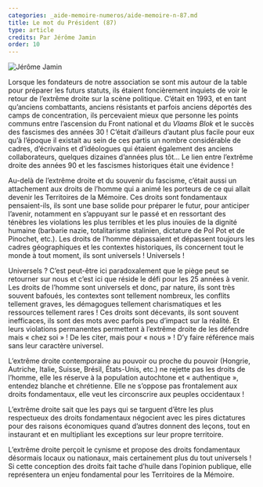 ```yaml
---
categories: _aide-memoire-numeros/aide-memoire-n-87.md
title: Le mot du Président (87)
type: article
credits: Par Jérôme Jamin
order: 10
---
```

![Jérôme Jamin](/assets/uploads/am-84-jerome-jamin.jpg)



Lorsque les fondateurs de notre association se sont mis autour de la table pour préparer les futurs statuts, ils étaient foncièrement inquiets de voir le retour de l’extrême droite sur la scène politique. C’était en 1993, et en tant qu’anciens combattants, anciens résistants et parfois anciens déportés des camps de concentration, ils percevaient mieux que personne les points communs entre l’ascension du Front national et du _Vlaams Blok_ et le succès des fascismes des années 30 ! C’était d’ailleurs d’autant plus facile pour eux qu’à l’époque il existait au sein de ces partis un nombre considérable de cadres, d’écrivains et d’idéologues qui étaient également des anciens collaborateurs, quelques dizaines d’années plus tôt… Le lien entre l’extrême droite des années 90 et les fascismes historiques était une évidence !

Au-delà de l’extrême droite et du souvenir du fascisme, c’était aussi un attachement aux droits de l’homme qui a animé les porteurs de ce qui allait devenir les Territoires de la Mémoire. Ces droits sont fondamentaux pensaient-ils, ils sont une base solide pour préparer le futur, pour anticiper l’avenir, notamment en s’appuyant sur le passé et en ressortant des ténèbres les violations les plus terribles et les plus inouïes de la dignité humaine (barbarie nazie, totalitarisme stalinien, dictature de Pol Pot et de Pinochet, etc.). Les droits de l’homme dépassaient et dépassent toujours les cadres géographiques et les contextes historiques, ils concernent tout le monde à tout moment, ils sont universels ! Universels !

Universels ? C’est peut-être ici paradoxalement que le piège peut se retourner sur nous et c’est ici que réside le défi pour les 25 années à venir. Les droits de l’homme sont universels et donc, par nature, ils sont très souvent bafoués, les contextes sont tellement nombreux, les conflits tellement graves, les démagogues tellement charismatiques et les ressources tellement rares ! Ces droits sont décevants, ils sont souvent inefficaces, ils sont des mots avec parfois peu d’impact sur la réalité. Et leurs violations permanentes permettent à l’extrême droite de les défendre mais « chez soi » ! De les citer, mais pour « nous » ! D’y faire référence mais sans leur caractère universel.

L’extrême droite contemporaine au pouvoir ou proche du pouvoir (Hongrie, Autriche, Italie, Suisse, Brésil, États-Unis, etc.) ne rejette pas les droits de l’homme, elle les réserve à la population autochtone et « authentique », entendez blanche et chrétienne. Elle ne s’oppose pas frontalement aux droits fondamentaux, elle veut les circonscrire aux peuples occidentaux !

L’extrême droite sait que les pays qui se targuent d’être les plus respectueux des droits fondamentaux négocient avec les pires dictatures pour des raisons économiques quand d’autres donnent des leçons, tout en instaurant et en multipliant les exceptions sur leur propre territoire.

L’extrême droite perçoit le cynisme et propose des droits fondamentaux désormais locaux ou nationaux, mais certainement plus du tout universels ! Si cette conception des droits fait tache d’huile dans l’opinion publique, elle représentera un enjeu fondamental pour les Territoires de la Mémoire.
